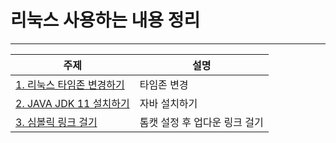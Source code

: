 # 리눅스 사용하는 내용 정리 

***
| 주제                      | 설명                           |
|-------------------------|------------------------------|
| [1. 리눅스 타임존 변경하기 ]()    | 타임존 변경                       |
| [2. JAVA JDK 11 설치하기]() | 자바 설치하기                      |
| [3. 심볼릭 링크 걸기]()        |  톰캣 설정 후 업다운 링크 걸기 |
